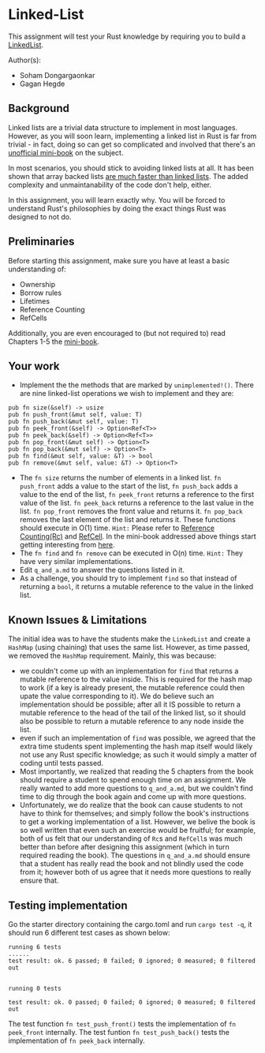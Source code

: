 # Linked-List

This assignment will test your Rust knowledge by requiring you to build a [LinkedList](https://en.wikipedia.org/wiki/Linked_list).

Author(s):

- Soham Dongargaonkar
- Gagan Hegde

## Background

Linked lists are a trivial data structure to implement in most languages. However, as you will soon learn, implementing a linked list in Rust is far from trivial - in fact, doing so can get so complicated and involved that there's an [unofficial mini-book](https://rust-unofficial.github.io/too-many-lists/) on the subject.

In most scenarios, you should stick to avoiding linked lists at all. It has been shown that array backed lists [are much faster than linked lists](https://www.youtube.com/watch?v=YQs6IC-vgmo). The added complexity and unmaintanability of the code don't help, either.

In this assignment, you will learn exactly why. You will be forced to understand Rust's philosophies by doing the exact things Rust was designed to not do.

## Preliminaries

Before starting this assignment, make sure you have at least a basic understanding of:
- Ownership
- Borrow rules
- Lifetimes
- Reference Counting
- RefCells

Additionally, you are even encouraged to (but not required to) read Chapters 1-5 the [mini-book](https://rust-unofficial.github.io/too-many-lists/). 

## Your work
 - Implement the the methods that are marked by `unimplemented!()`. There are nine linked-list operations we wish to implement and they are:
 ```
 pub fn size(&self) -> usize
 pub fn push_front(&mut self, value: T)
 pub fn push_back(&mut self, value: T) 
 pub fn peek_front(&self) -> Option<Ref<T>>
 pub fn peek_back(&self) -> Option<Ref<T>> 
 pub fn pop_front(&mut self) -> Option<T>
 pub fn pop_back(&mut self) -> Option<T>
 pub fn find(&mut self, value: &T) -> bool
 pub fn remove(&mut self, value: &T) -> Option<T>
 ```
 
 - The `fn size` returns the number of elements in a linked list. `fn push_front` adds a value to the start of the list, `fn push_back` adds a value to the end of the list, `fn peek_front` returns a reference to the first value of the list. `fn peek_back` returns a reference to the last value in the list. `fn pop_front` removes the front value and returns it. `fn pop_back` removes the last element of the list and returns it. These functions should execute in O(1) time. `Hint:` Please refer to [Reference Counting(Rc)](https://doc.rust-lang.org/book/ch15-04-rc.html) and  [RefCell](https://doc.rust-lang.org/book/ch15-04-rc.html). In the mini-book addressed above things start getting interesting from [here](https://rust-unofficial.github.io/too-many-lists/third.html).
 - The `fn find` and `fn remove` can be executed in O(n) time. `Hint:` They have very similar implementations.
 - Edit `q_and_a.md` to answer the questions listed in it.
 - As a challenge, you should try to implement `find` so that instead of returning a `bool`, it returns a mutable reference to the value in the linked list.

## Known Issues & Limitations

The initial idea was to have the students make the `LinkedList` and create a `HashMap` (using chaining) that uses the same list. However, as time passed, we removed the `HashMap` requirement. Mainly, this was because:
- we couldn't come up with an implementation for `find` that returns a mutable reference to the value inside. This is required for the hash map to work (if a key is already present, the mutable reference could then upate the value corresponding to it). We do believe such an implementation should be possible; after all it IS possible to return a mutable reference to the head of the tail of the linked list, so it should also be possible to return a mutable reference to any node inside the list.
- even if such an implementation of `find` was possible, we agreed that the extra time students spent implementing the hash map itself would likely not use any Rust specific knowledge; as such it would simply a matter of coding until tests passed.
- Most importantly, we realized that reading the 5 chapters from the book should require a student to spend enough time on an assignment. We really wanted to add more questions to `q_and_a.md`, but we couldn't find time to dig through the book again and come up with more questions.
- Unfortunately, we do realize that the book can cause students to not have to think for themselves; and simply follow the book's instructions to get a working implementation of a list. However, we belive the book is so well written that even such an exercise would be fruitful; for example, both of us felt that our understanding of `Rc`s and `RefCell`s was much better than before after designing this assignment (which in turn required reading the book). The questions in `q_and_a.md` should ensure that a student has really read the book and not blindly used the code from it;  however both of us agree that it needs more questions to really ensure that.

## Testing implementation

Go the starter directory containing the cargo.toml and run `cargo test -q`, it should run 6 different test cases as shown below:

```
running 6 tests
......
test result: ok. 6 passed; 0 failed; 0 ignored; 0 measured; 0 filtered out


running 0 tests

test result: ok. 0 passed; 0 failed; 0 ignored; 0 measured; 0 filtered out
```

The test function `fn test_push_front()` tests the implementation of `fn peek_front` internally. The test funtion `fn test_push_back()` tests the implementation of `fn peek_back` internally.
